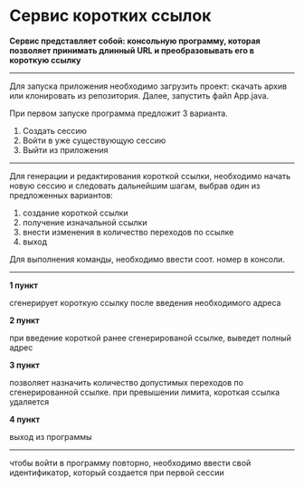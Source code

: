 # Cервис коротких ссылок

**Сервис представляет собой: консольную программу, которая позволяет принимать длинный URL и преобразовывать его в
короткую ссылку**

---

Для запуска приложения необходимо загрузить проект:
скачать архив или клонировать из репозитория. Далее, запустить файл App.java.

При первом запуске программа предложит 3 варианта.

1. Создать сессию
2. Войти в уже существующую сессию
3. Выйти из приложения

---

Для генерации и редактирования короткой ссылки, необходимо начать новую сессию и следовать дальнейшим шагам, выбрав один
из предложенных вариантов:

1. создание короткой ссылки
2. получение изначальной ссылки
3. внести изменения в количество переходов по ссылке
4. выход

Для выполнения команды, необходимо ввести соот. номер в консоли.

---

**1 пункт**

сгенерирует короткую ссылку после введения необходимого адреса

**2 пункт**

при введение короткой ранее сгенерированой ссылке, выведет полный адрес

**3 пункт**

позволяет назначить количество допустимых переходов по сгенерированной ссылке. при превышении лимита, короткая ссылка
удаляется

**4 пункт**

выход из программы

---

чтобы войти в программу повторно, необходимо ввести свой идентификатор, который создается при первой сессии
